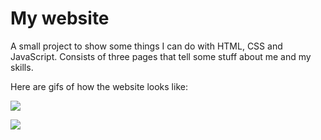 # My website

A small project to show some things I can do with HTML, CSS and JavaScript. Consists of three pages that tell some stuff about me and my skills.

Here are gifs of how the website looks like:

![](https://github.com/olinochka/mywebsite-new/assets/99502344/d3237ed9-f7a9-4af1-bd14-ba552adb557c)

![](https://github.com/olinochka/mywebsite-new/assets/99502344/7e342a5b-931b-47f1-a986-273ccbe5da22)
